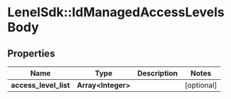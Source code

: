 # LenelSdk::IdManagedAccessLevelsBody

## Properties
Name | Type | Description | Notes
------------ | ------------- | ------------- | -------------
**access_level_list** | **Array&lt;Integer&gt;** |  | [optional] 

